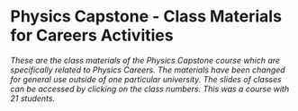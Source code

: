 # Physics Capstone - Class Materials for Careers Activities

_These are the class materials of the Physics Capstone course which are specifically related to Physics Careers. The materials have been changed for general use outside of one particular university. The slides of classes can be accessed by clicking on the class numbers. This was a course with 21 students._
